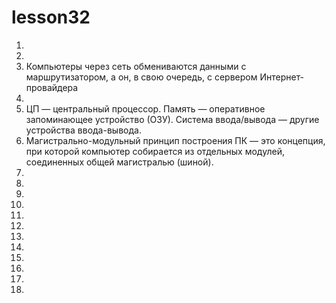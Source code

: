 # lesson32
1. 
2. 
3. Компьютеры через сеть обмениваются данными с маршрутизатором, а он, в свою очередь, с сервером Интернет- провайдера
4. 
5. ЦП — центральный процессор. Память — оперативное запоминающее устройство (ОЗУ). Система ввода/вывода — другие устройства ввода-вывода.
6. Магистрально-модульный принцип построения ПК — это концепция, при которой компьютер собирается из отдельных модулей, соединенных общей магистралью (шиной).
7.  
8. 
9. 
10. 
11. 
12. 
13. 
14. 
15. 
16. 
17. 
18. 

